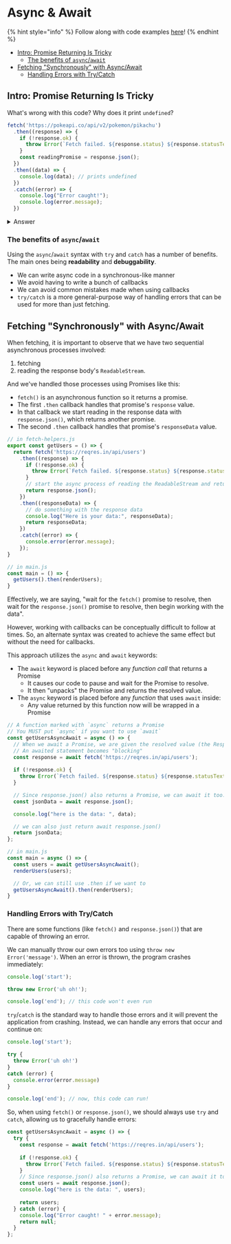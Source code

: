 # Async & Await

{% hint style="info" %}
Follow along with code examples [here](https://github.com/The-Marcy-Lab-School/3-0-3-async-await)!
{% endhint %}

- [Intro: Promise Returning Is Tricky](#intro-promise-returning-is-tricky)
  - [The benefits of `async`/`await`](#the-benefits-of-asyncawait)
- [Fetching "Synchronously" with Async/Await](#fetching-synchronously-with-asyncawait)
  - [Handling Errors with Try/Catch](#handling-errors-with-trycatch)


## Intro: Promise Returning Is Tricky

What's wrong with this code? Why does it print `undefined`?

```js
fetch('https://pokeapi.co/api/v2/pokemon/pikachu')
  .then((response) => {
    if (!response.ok) {
      throw Error(`Fetch failed. ${response.status} ${response.statusText}`);
    }
    const readingPromise = response.json();
  })
  .then((data) => {
    console.log(data); // prints undefined
  })
  .catch((error) => {
    console.log("Error caught!");
    console.log(error.message);
  })
```

<details><summary>Answer</summary>

We forgot to return `readingPromise` from the first `.then` callback, so the second `.then` callback never got a value!

</details>

### The benefits of `async`/`await`

Using the `async`/`await` syntax with `try` and `catch` has a number of benefits. The main ones being **readability** and **debuggability**.

* We can write async code in a synchronous-like manner
* We avoid having to write a bunch of callbacks
* We can avoid common mistakes made when using callbacks
* `try/catch` is a more general-purpose way of handling errors that can be used for more than just fetching.

## Fetching "Synchronously" with Async/Await

When fetching, it is important to observe that we have two sequential asynchronous processes involved: 
1. fetching
2. reading the response body's `ReadableStream`. 

And we've handled those processes using Promises like this:

* `fetch()` is an asynchronous function so it returns a promise.
* The first `.then` callback handles that promise's `response` value.
* In that callback we start reading in the response data with `response.json()`, which returns another promise.
* The second `.then` callback handles that promise's `responseData` value.

```js
// in fetch-helpers.js
export const getUsers = () => {
  return fetch('https://reqres.in/api/users')
    .then((response) => {
      if (!response.ok) {
        throw Error(`Fetch failed. ${response.status} ${response.statusText}`);
      }
      // start the async process of reading the ReadableStream and return a promise
      return response.json();
    })
    .then((responseData) => {
      // do something with the response data
      console.log("Here is your data:", responseData);
      return responseData;
    })
    .catch((error) => {
      console.error(error.message);
    });
}

// in main.js
const main = () => {
  getUsers().then(renderUsers);
}
```

Effectively, we are saying, "wait for the `fetch()` promise to resolve, then wait for the `response.json()` promise to resolve, then begin working with the data". 

However, working with callbacks can be conceptually difficult to follow at times. So, an alternate syntax was created to achieve the same effect but without the need for callbacks. 

This approach utilizes the `async` and `await` keywords:

* The `await` keyword is placed before any *function call* that returns a Promise
  * It causes our code to pause and wait for the Promise to resolve. 
  * It then "unpacks" the Promise and returns the resolved value.
* The `async` keyword is placed before any *function* that uses `await` inside:
  * Any value returned by this function now will be wrapped in a Promise
  
```jsx
// A function marked with `async` returns a Promise
// You MUST put `async` if you want to use `await`
const getUsersAsyncAwait = async () => { 
  // When we await a Promise, we are given the resolved value (the Response object)
  // An awaited statement becomes "blocking"
  const response = await fetch('https://reqres.in/api/users');
  
  if (!response.ok) {
    throw Error(`Fetch failed. ${response.status} ${response.statusText}`);
  }

  // Since response.json() also returns a Promise, we can await it too.
  const jsonData = await response.json();

  console.log("here is the data: ", data);

  // we can also just return await response.json()
  return jsonData;
};

// in main.js
const main = async () => {
  const users = await getUsersAsyncAwait();
  renderUsers(users);

  // Or, we can still use .then if we want to
  getUsersAsyncAwait().then(renderUsers);
}
```

### Handling Errors with Try/Catch

There are some functions (like `fetch()` and `response.json()`) that are capable of throwing an error.

We can manually throw our own errors too using `throw new Error('message')`. When an error is thrown, the program crashes immediately:

```js
console.log('start');

throw new Error('uh oh!');

console.log('end'); // this code won't even run
```

`try`/`catch` is the standard way to handle those errors and it will prevent the application from crashing. Instead, we can handle any errors that occur and continue on:

```js
console.log('start');

try {
  throw Error('uh oh!')
}
catch (error) {
  console.error(error.message)
}

console.log('end'); // now, this code can run!
```

So, when using `fetch()` or `response.json()`, we should always use `try` and `catch`, allowing us to gracefully handle errors:

```js
const getUsersAsyncAwait = async () => { 
  try {
    const response = await fetch('https://reqres.in/api/users');
  
    if (!response.ok) {
      throw Error(`Fetch failed. ${response.status} ${response.statusText}`);
    }
    // Since response.json() also returns a Promise, we can await it too.
    const users = await response.json();
    console.log("here is the data: ", users);
    
    return users;
  } catch (error) {
    console.log("Error caught! " + error.message);
    return null;
  }
};
```
